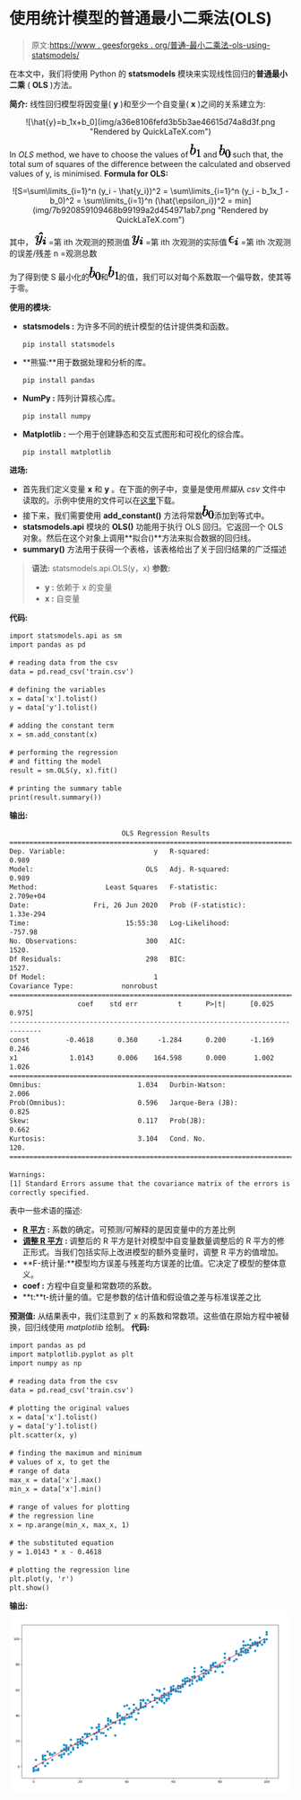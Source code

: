 # 使用统计模型的普通最小二乘法(OLS)

> 原文:[https://www . geesforgeks . org/普通-最小二乘法-ols-using-statsmodels/](https://www.geeksforgeeks.org/ordinary-least-squares-ols-using-statsmodels/)

在本文中，我们将使用 Python 的 **statsmodels** 模块来实现线性回归的**普通最小二乘** ( **OLS** )方法。

**简介:**
线性回归模型将因变量( **y** )和至少一个自变量( **x** )之间的关系建立为:

<center>![\hat{y}=b_1x+b_0](img/a36e8106fefd3b5b3ae46615d74a8d3f.png "Rendered by QuickLaTeX.com")</center>

In *OLS* method, we have to choose the values of ![b_1](img/249f5bc388c99410522c1692aef48eed.png "Rendered by QuickLaTeX.com") and ![b_0](img/a5826df60214d8048c8caa0fb231e952.png "Rendered by QuickLaTeX.com") such that, the total sum of squares of the difference between the calculated and observed values of y, is minimised.
**Formula for OLS:**

<center>![S=\sum\limits_{i=1}^n (y_i - \hat{y_i})^2 = \sum\limits_{i=1}^n (y_i - b_1x_1 - b_0)^2 = \sum\limits_{i=1}^n (\hat{\epsilon_i})^2 = min](img/7b920859109468b99199a2d454971ab7.png "Rendered by QuickLaTeX.com")</center>

其中，
![\hat{y_i}](img/4ff13fd02f69111ac9386da0a97b18b2.png "Rendered by QuickLaTeX.com") =第 ith 次观测的预测值
![y_i](img/00aad96a1b2b36a38d977bf05fb9b9fb.png "Rendered by QuickLaTeX.com") =第 ith 次观测的实际值
![\epsilon_i](img/324dffb8405a2b86bbc087b04bfb7839.png "Rendered by QuickLaTeX.com") =第 ith 次观测的误差/残差
n =观测总数

为了得到使 S 最小化的![b_0](img/a5826df60214d8048c8caa0fb231e952.png "Rendered by QuickLaTeX.com")和![b_1](img/249f5bc388c99410522c1692aef48eed.png "Rendered by QuickLaTeX.com")的值，我们可以对每个系数取一个偏导数，使其等于零。

**使用的模块:**

*   **statsmodels :** 为许多不同的统计模型的估计提供类和函数。

    ```
    pip install statsmodels
    ```

*   **熊猫:**用于数据处理和分析的库。

    ```
    pip install pandas
    ```

*   **NumPy :** 阵列计算核心库。

    ```
    pip install numpy
    ```

*   **Matplotlib :** 一个用于创建静态和交互式图形和可视化的综合库。

    ```
    pip install matplotlib
    ```

**进场:**

*   首先我们定义变量 **x** 和 **y** 。在下面的例子中，变量是使用*熊猫*从 *csv* 文件中读取的。示例中使用的文件可以在[这里](https://drive.google.com/file/d/13AK0eheyKUvHEHts-CPnb67KphEz8YKv/view)下载。
*   接下来，我们需要使用 **add_constant()** 方法将常数![b_0](img/a5826df60214d8048c8caa0fb231e952.png "Rendered by QuickLaTeX.com")添加到等式中。
*   **statsmodels.api** 模块的 **OLS()** 功能用于执行 OLS 回归。它返回一个 OLS 对象。然后在这个对象上调用**拟合()**方法来拟合数据的回归线。
*   **summary()** 方法用于获得一个表格，该表格给出了关于回归结果的广泛描述

> **语法:** statsmodels.api.OLS(y，x)
> **参数:**
> 
> *   **y :** 依赖于 x 的变量
> *   **x :** 自变量

**代码:**

```
import statsmodels.api as sm
import pandas as pd

# reading data from the csv
data = pd.read_csv('train.csv')

# defining the variables
x = data['x'].tolist()
y = data['y'].tolist()

# adding the constant term
x = sm.add_constant(x)

# performing the regression
# and fitting the model
result = sm.OLS(y, x).fit()

# printing the summary table
print(result.summary())
```

**输出:**

```
                            OLS Regression Results                            
==============================================================================
Dep. Variable:                      y   R-squared:                       0.989
Model:                            OLS   Adj. R-squared:                  0.989
Method:                 Least Squares   F-statistic:                 2.709e+04
Date:                Fri, 26 Jun 2020   Prob (F-statistic):          1.33e-294
Time:                        15:55:38   Log-Likelihood:                -757.98
No. Observations:                 300   AIC:                             1520.
Df Residuals:                     298   BIC:                             1527.
Df Model:                           1                                         
Covariance Type:            nonrobust                                         
==============================================================================
                 coef    std err          t      P>|t|      [0.025      0.975]
------------------------------------------------------------------------------
const         -0.4618      0.360     -1.284      0.200      -1.169       0.246
x1             1.0143      0.006    164.598      0.000       1.002       1.026
==============================================================================
Omnibus:                        1.034   Durbin-Watson:                   2.006
Prob(Omnibus):                  0.596   Jarque-Bera (JB):                0.825
Skew:                           0.117   Prob(JB):                        0.662
Kurtosis:                       3.104   Cond. No.                         120.
==============================================================================

Warnings:
[1] Standard Errors assume that the covariance matrix of the errors is correctly specified.

```

表中一些术语的描述:

*   **[R 平方](https://www.geeksforgeeks.org/ml-r-squared-in-regression-analysis/) :** 系数的确定。可预测/可解释的是因变量中的方差比例
*   **[调整 R 平方](https://www.geeksforgeeks.org/ml-adjusted-r-square-in-regression-analysis/) :** 调整后的 R 平方是针对模型中自变量数量调整后的 R 平方的修正形式。当我们包括实际上改进模型的额外变量时，调整 R 平方的值增加。
*   **F-统计量:**模型均方误差与残差均方误差的比值。它决定了模型的整体意义。
*   **coef :** 方程中自变量和常数项的系数。
*   **t:**t-统计量的值。它是参数的估计值和假设值之差与标准误差之比

**预测值:**
从结果表中，我们注意到了 x 的系数和常数项。这些值在原始方程中被替换，回归线使用 *matplotlib* 绘制。
**代码:**

```
import pandas as pd
import matplotlib.pyplot as plt
import numpy as np

# reading data from the csv
data = pd.read_csv('train.csv')

# plotting the original values
x = data['x'].tolist()
y = data['y'].tolist()
plt.scatter(x, y)

# finding the maximum and minimum
# values of x, to get the
# range of data
max_x = data['x'].max()
min_x = data['x'].min()

# range of values for plotting
# the regression line
x = np.arange(min_x, max_x, 1)

# the substituted equation
y = 1.0143 * x - 0.4618

# plotting the regression line
plt.plot(y, 'r')
plt.show()
```

**输出:**
[![](img/410c162e473396e6dfdb5042aab44c9a.png)](https://media.geeksforgeeks.org/wp-content/uploads/20200626160821/Screenshot-2020-06-26-at-3.56.22-PM.png)